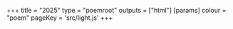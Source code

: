 +++
title = "2025"
type = "poemroot"
outputs = ["html"]
[params]
    colour = "poem"
    pageKey = 'src/light.js'
+++
